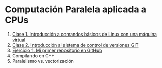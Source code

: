# Computación Paralela aplicada a CPUs

1. [Clase 1. Introducción a comandos básicos de Linux con una máquina virtual](Clase%201.%20Introducci%C3%B3n%20a%20comandos%20b%C3%A1sicos%20de%20Linux%20con%20un%20virtual%20machine.md)
2. [Clase 2. Introducción al sistema de control de versiones GIT](Clase%202.%20Introducci%C3%B3n%20al%20sistema%20de%20control%20de%20versiones%20GIT.md)
3. [Ejercicio 1. Mi primer repositorio en GitHub](Ejercicio%201.%20Mi%20primer%20repositorio%20en%20github.md)
5. Compilando en C++ 
6. Paralelismo vs. vectorización
